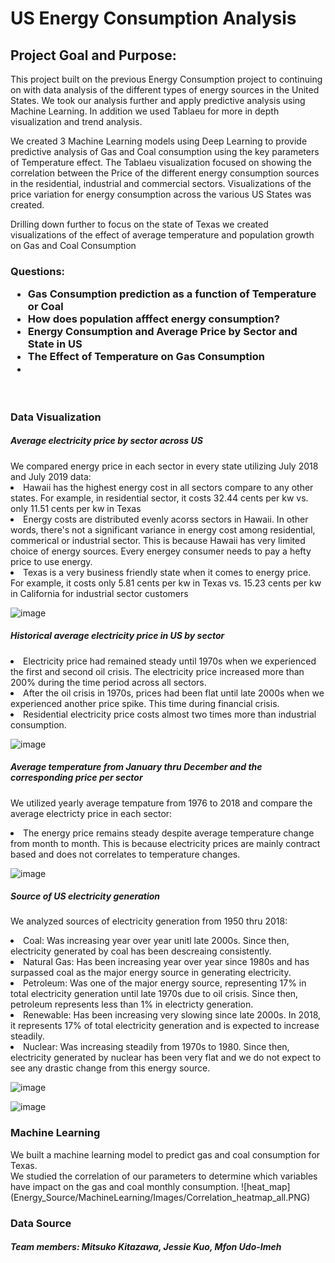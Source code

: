 <h1>US Energy Consumption Analysis</h1>

<h2>Project Goal and Purpose:</h2
</h4>This project built on the previous Energy Consumption project to continuing on with data analysis of the different types of energy sources in the United States. We took our analysis further and apply predictive analysis using Machine Learning. 
In addition we used Tablaeu for more in depth visualization and trend analysis.

We created 3 Machine Learning models using Deep Learning to provide predictive analysis of Gas and Coal consumption using the key parameters of Temperature effect.
The Tablaeu visualization focused on showing the correlation between the Price of the different energy consumption sources in the residential, industrial and commercial sectors. Visualizations of the price variation for energy consumption across the various US States was created. 

Drilling down further to focus on the state of Texas we created visualizations of the effect of average temperature and population growth on Gas and Coal Consumption 
</h4>

<h3>Questions:
  <ul>
  <li>Gas Consumption prediction as a function of Temperature or Coal</li>  
  <li>How does population afffect energy consumption? </li>
  <li>Energy Consumption and Average Price by Sector and State in US</li>
  <li>The Effect of Temperature on Gas Consumption</li>
     <li></li>
  </ul>
</h3>
<br>
<h3>Data Visualization</h3>

<h5>Average electricity price by sector across US</h5>
We compared energy price in each sector in every state utilizing July 2018 and July 2019 data: 
<li>Hawaii has the highest energy cost in all sectors compare to any other states. For example, in residential sector, it costs 32.44 cents per kw vs. only 11.51 cents per kw in Texas </li>
<li>Energy costs are distributed evenly acorss sectors in Hawaii. In other words, there's not a significant variance in energy cost among residential, commerical or industrial sector. This is because Hawaii has very limited choice of energy sources. Every energey consumer needs to pay a hefty price to use energy.</li>
<li>Texas is a very business friendly state when it comes to energy price. For example, it costs only 5.81 cents per kw in Texas vs. 15.23 cents per kw in California for industrial sector customers </li>

![image](https://user-images.githubusercontent.com/47082843/69469771-53a7a400-0d58-11ea-8144-c1109fa462f3.png)

<h5>Historical average electricity price in US by sector</h5>
<li>Electricity price had remained steady until 1970s when we experienced the first and second oil crisis. The electricity price increased more than 200% during the time period across all sectors.</li>
<li>After the oil crisis in 1970s, prices had been flat until late 2000s when we experienced another price spike. This time during financial crisis.</li>
<li>Residential electricity price costs almost two times more than industrial consumption.</li>

![image](https://user-images.githubusercontent.com/20781662/69468936-ec87f080-0d53-11ea-8bf6-a3d24ccf4c6c.png)

<h5>Average temperature from January thru December and the corresponding price per sector</h5>

We utilized yearly average tempature from 1976 to 2018 and compare the average electricty price in each sector:
<li>The energy price remains steady despite average temperature change from month to month. This is because electricity prices are mainly contract based and does not correlates to temperature changes.</li>

![image](https://user-images.githubusercontent.com/20781662/69465429-c60f8880-0d46-11ea-8fe4-9b885144a6a7.png)

<h5>Source of US electricity generation</h5>

We analyzed sources of electricity generation from 1950 thru 2018:

<li>Coal: Was increasing year over year unitl late 2000s. Since then, electricity generated by coal has been descreaing consistently.</li> 
<li>Natural Gas: Has been increasing year over year since 1980s and has surpassed coal as the major energy source in generating electricity.</li>
<li>Petroleum: Was one of the major energy source, representing 17% in total electricity generation until late 1970s due to oil crisis. Since then, petroleum represents less than 1% in electricty generation.</li>
<li>Renewable: Has been increasing very slowing since late 2000s. In 2018, it represents 17% of total electricity generation and is expected to increase steadily.</li>
<li>Nuclear: Was increasing steadily from 1970s to 1980. Since then, electricity generated by nuclear has been very flat and we do not expect to see any drastic change from this energy source.</li> 
  
  
![image](https://user-images.githubusercontent.com/20781662/69469030-5607ff00-0d54-11ea-8b11-1153d79593da.png)

![image](https://user-images.githubusercontent.com/20781662/69464683-965f8100-0d44-11ea-9f42-b62d4f814ee5.png)



<h3>Machine Learning</h3>
We built a machine learning model to predict gas and coal consumption for Texas. <br>
We studied the correlation of our parameters to determine which variables have
impact on the gas and coal monthly consumption.
![heat_map](Energy_Source/MachineLearning/Images/Correlation_heatmap_all.PNG)

<h3>Data Source</h3>


<h5>Team members:
    Mitsuko Kitazawa,
    Jessie Kuo,
    Mfon Udo-Imeh
</h5>
